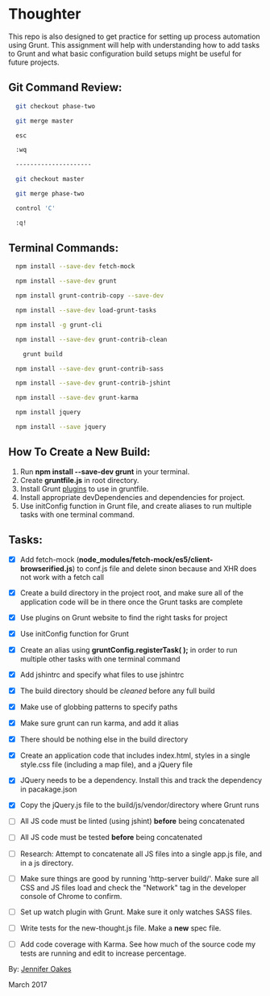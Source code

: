 # Thoughter

This repo is also designed to get practice for setting up process automation using Grunt. This assignment will help with understanding how to add tasks to Grunt and what basic configuration build setups might be useful for future projects.

## Git Command Review:
```sh
  git checkout phase-two

  git merge master

  esc

  :wq

  ---------------------

  git checkout master

  git merge phase-two

  control 'C'

  :q!
```

## Terminal Commands:
```sh
  npm install --save-dev fetch-mock

  npm install --save-dev grunt

  npm install grunt-contrib-copy --save-dev

  npm install --save-dev load-grunt-tasks

  npm install -g grunt-cli

  npm install --save-dev grunt-contrib-clean

    grunt build

  npm install --save-dev grunt-contrib-sass

  npm install --save-dev grunt-contrib-jshint

  npm install --save-dev grunt-karma

  npm install jquery

  npm install --save jquery
```

## How To Create a New Build:
1. Run **npm install --save-dev grunt** in your terminal.
2. Create **gruntfile.js** in root directory.
3. Install Grunt [plugins](https://gruntjs.com/plugins) to use in gruntfile.
4. Install appropriate devDependencies and dependencies for project.
5. Use initConfig function in Grunt file, and create aliases to run multiple tasks with one terminal command.

## Tasks:
- [x] Add fetch-mock (**node_modules/fetch-mock/es5/client-browserified.js**) to  conf.js file and delete sinon because and XHR does not work with a fetch call
- [X] Create a build directory in the project root, and make sure all of the application code will be in there once the Grunt tasks are complete
- [x] Use plugins on Grunt website to find the right tasks for project
- [X] Use initConfig function for Grunt
- [X] Create an alias using **gruntConfig.registerTask(  );** in order to run multiple other tasks with one terminal command
- [X] Add jshintrc and specify what files to use jshintrc
- [X] The build directory should be *cleaned* before any full build
- [X] Make use of globbing patterns to specify paths
- [X] Make sure grunt can run karma, and add it alias
- [X] There should be nothing else in the build directory
- [X] Create an application code that includes index.html, styles in a single style.css file (including a map file), and a jQuery file
- [X] JQuery needs to be a dependency. Install this and track the dependency in pacakage.json
- [X] Copy the jQuery.js file to the build/js/vendor/directory where Grunt runs
- [ ] All JS code must be linted (using jshint) **before** being concatenated
- [ ] All JS code must be tested **before** being concatenated

- [ ] Research: Attempt to concatenate all JS files into a single app.js file, and in a js directory.
- [ ] Make sure things are good by running 'http-server build/'. Make sure all CSS and JS files load and check the "Network" tag in the developer console of Chrome to confirm.
- [ ] Set up watch plugin with Grunt. Make sure it only watches SASS files.
- [ ] Write tests for the new-thought.js file. Make a **new** spec file.
- [ ] Add code coverage with Karma. See how much of the source code my tests are running and edit to increase percentage.

By: [Jennifer Oakes](https://www.linkedin.com/in/jennifernicoleoakes/)


March 2017

